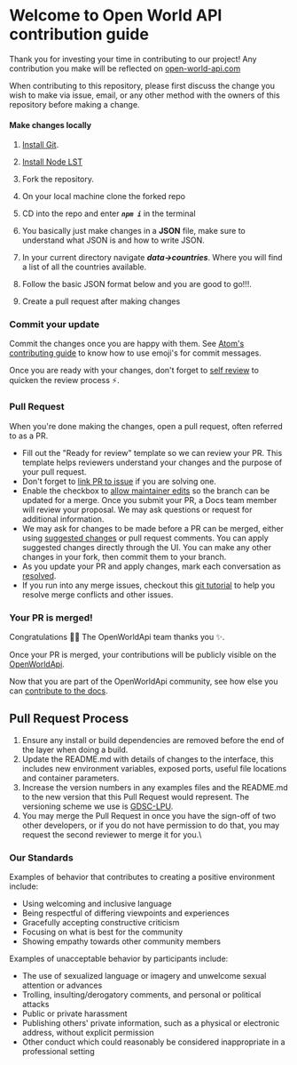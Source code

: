 # Welcome to Open World API contribution guide 

Thank you for investing your time in contributing to our project! Any contribution you make will be reflected on [open-world-api.com](https://docs.github.com/en) 

When contributing to this repository, please first discuss the change you wish to make via issue,
email, or any other method with the owners of this repository before making a change. 


#### Make changes locally

1. [Install Git](https://git-scm.com/).
2. [Install Node LST](https://nodejs.org/en/)

3. Fork the repository.
4. On your local machine clone the forked repo
5. CD into the repo and enter 
   ***```npm i```*** in the terminal
6. You basically just make changes in a **JSON** file, make sure to understand what JSON is and how to write JSON.
7. In your current directory navigate ***data->countries***. Where you will find a list of all the countries available.
8. Follow the basic JSON format below and you are good to go!!!.
9. Create a pull request after making changes


### Commit your update

Commit the changes once you are happy with them. See [Atom's contributing guide](https://github.com/gdsclpu/OpenWorldAPI/blob/main/CONTRIBUTING.md) to know how to use emoji's for commit messages.

Once you are ready with your changes, don't forget to [self review](https://github.com/gdsclpu/OpenWorldAPI/blob/main/CONTRIBUTING.md) to quicken the review process :zap:.

### Pull Request

When you're done making the changes, open a pull request, often referred to as a PR. 
- Fill out the "Ready for review" template so we can review your PR. This template helps reviewers understand your changes and the purpose of your pull request. 
- Don't forget to [link PR to issue](https://docs.github.com/en/issues/tracking-your-work-with-issues/linking-a-pull-request-to-an-issue) if you are solving one.
- Enable the checkbox to [allow maintainer edits](https://docs.github.com/en/github/collaborating-with-issues-and-pull-requests/allowing-changes-to-a-pull-request-branch-created-from-a-fork) so the branch can be updated for a merge.
Once you submit your PR, a Docs team member will review your proposal. We may ask questions or request for additional information.
- We may ask for changes to be made before a PR can be merged, either using [suggested changes](https://docs.github.com/en/github/collaborating-with-issues-and-pull-requests/incorporating-feedback-in-your-pull-request) or pull request comments. You can apply suggested changes directly through the UI. You can make any other changes in your fork, then commit them to your branch.
- As you update your PR and apply changes, mark each conversation as [resolved](https://docs.github.com/en/github/collaborating-with-issues-and-pull-requests/commenting-on-a-pull-request#resolving-conversations).
- If you run into any merge issues, checkout this [git tutorial](https://lab.github.com/githubtraining/managing-merge-conflicts) to help you resolve merge conflicts and other issues.

### Your PR is merged!

Congratulations :tada::tada: The OpenWorldApi team thanks you :sparkles:. 

Once your PR is merged, your contributions will be publicly visible on the [OpenWorldApi](https://github.com/gdsclpu/OpenWorldAPI). 

Now that you are part of the OpenWorldApi community, see how else you can [contribute to the docs](/contributing/types-of-contributions.md).

## Pull Request Process

1. Ensure any install or build dependencies are removed before the end of the layer when doing a 
   build.
2. Update the README.md with details of changes to the interface, this includes new environment 
   variables, exposed ports, useful file locations and container parameters.
3. Increase the version numbers in any examples files and the README.md to the new version that this
   Pull Request would represent. The versioning scheme we use is [GDSC-LPU](https://gdsc.community.dev/lovely-professional-university-jalandhar/).
4. You may merge the Pull Request in once you have the sign-off of two other developers, or if you 
   do not have permission to do that, you may request the second reviewer to merge it for you.\

### Our Standards
Examples of behavior that contributes to creating a positive environment
include:

* Using welcoming and inclusive language
* Being respectful of differing viewpoints and experiences
* Gracefully accepting constructive criticism
* Focusing on what is best for the community
* Showing empathy towards other community members

Examples of unacceptable behavior by participants include:

* The use of sexualized language or imagery and unwelcome sexual attention or
advances
* Trolling, insulting/derogatory comments, and personal or political attacks
* Public or private harassment
* Publishing others' private information, such as a physical or electronic
  address, without explicit permission
* Other conduct which could reasonably be considered inappropriate in a
  professional setting